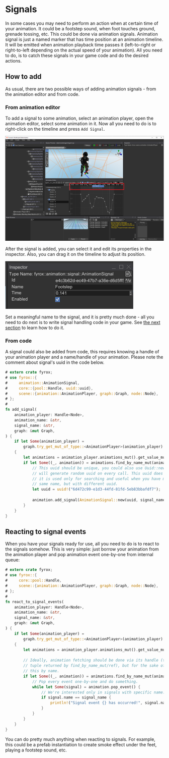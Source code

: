 # Signals

In some cases you may need to perform an action when at certain time of your animation. It could be a footstep sound,
when foot touches ground, grenade tossing, etc. This could be done via animation signals. Animation signal is just 
a named marker that has time position at an animation timeline. It will be emitted when animation playback time passes
it (left-to-right or right-to-left depending on the actual speed of your animation). All you need to do, is to catch
these signals in your game code and do the desired actions.

## How to add

As usual, there are two possible ways of adding animation signals - from the animation editor and from code. 

### From animation editor

To add a signal to some animation, select an animation player, open the animation editor, select some animation in 
it. Now all you need to do is to right-click on the timeline and press `Add Signal`.

![Add Signal](signal_add.png)

After the signal is added, you can select it and edit its properties in the inspector. Also, you can drag it on the 
timeline to adjust its position.

![Edit Signal](signal_edit.png)

Set a meaningful name to the signal, and it is pretty much done - all you need to do next is to write signal handling
code in your game. See [the next section](#reacting-to-signals) to learn how to do it.

### From code

A signal could also be added from code, this requires knowing a handle of your animation player and a name/handle of
your animation. Please note the comment about signal's uuid in the code below.

```rust ,no_run
# extern crate fyrox;
# use fyrox::{
#     animation::AnimationSignal,
#     core::{pool::Handle, uuid::uuid},
#     scene::{animation::AnimationPlayer, graph::Graph, node::Node},
# };
# 
fn add_signal(
    animation_player: Handle<Node>,
    animation_name: &str,
    signal_name: &str,
    graph: &mut Graph,
) {
    if let Some(animation_player) =
        graph.try_get_mut_of_type::<AnimationPlayer>(animation_player)
    {
        let animations = animation_player.animations_mut().get_value_mut_silent();
        if let Some((_, animation)) = animations.find_by_name_mut(animation_name) {
            // This uuid should be unique, you could also use Uuid::new_v4() method, but it
            // will generate random uuid on every call. This uuid does not used by the engine,
            // it is used only for searching and useful when you have multiple signals with the
            // same name, but with different uuid.
            let uuid = uuid!("6d472c99-e1d3-44fd-81fd-5eb83bbafdf7");

            animation.add_signal(AnimationSignal::new(uuid, signal_name, 0.5));
        }
    }
}
```

## Reacting to signal events

When you have your signals ready for use, all you need to do is to react to the signals somehow. This is very simple:
just borrow your animation from the animation player and pop animation event one-by-one from internal queue:

```rust ,no_run
# extern crate fyrox;
# use fyrox::{
#     core::pool::Handle,
#     scene::{animation::AnimationPlayer, graph::Graph, node::Node},
# };
# 
fn react_to_signal_events(
    animation_player: Handle<Node>,
    animation_name: &str,
    signal_name: &str,
    graph: &mut Graph,
) {
    if let Some(animation_player) =
        graph.try_get_mut_of_type::<AnimationPlayer>(animation_player)
    {
        let animations = animation_player.animations_mut().get_value_mut_silent();

        // Ideally, animation fetching should be done via its handle (the first argument of the
        // tuple returned by find_by_name_mut/ref), but for the sake of simplicity we'll do
        // this by name.
        if let Some((_, animation)) = animations.find_by_name_mut(animation_name) {
            // Pop every event one-by-one and do something.
            while let Some(signal) = animation.pop_event() {
                // We're interested only in signals with specific name.
                if signal.name == signal_name {
                    println!("Signal event {} has occurred!", signal.name);
                }
            }
        }
    }
}
```

You can do pretty much anything when reacting to signals. For example, this could be a prefab instantiation to
create smoke effect under the feet, playing a footstep sound, etc.